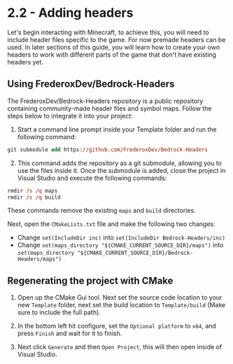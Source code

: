 # 2.2 - Adding headers

Let's begin interacting with Minecraft, to achieve this, you will need to include header files specific to the game. For now premade headers can be used. In later sections of this guide, you will learn how to create your own headers to work with different parts of the game that don't have existing headers yet.


## Using FrederoxDev/Bedrock-Headers

The FrederoxDev/Bedrock-Headers repository is a public repository containing community-made header files and symbol maps. Follow the steps below to integrate it into your project:

1. Start a command line prompt inside your Template folder and run the following command:
```ps
git submodule add https://github.com/FrederoxDev/Bedrock-Headers
```

2. This command adds the repository as a git submodule, allowing you to use the files inside it. Once the submodule is added, close the project in Visual Studio and execute the following commands:
```ps
rmdir /s /q maps
rmdir /s /q build
```
These commands remove the existing `maps` and `build` directories.

Next, open the `CMakeLists.txt` file and make the following two changes:
- Change `set(IncludeDir inc)` into `set(IncludeDir Bedrock-Headers/inc)`
- Change `set(maps_directory "${CMAKE_CURRENT_SOURCE_DIR}/maps")` into `set(maps_directory "${CMAKE_CURRENT_SOURCE_DIR}/Bedrock-Headers/maps")`


## Regenerating the project with CMake

1. Open up the CMake Gui tool. Next set the source code location to your new `Template` folder, next set the build location to `Template/build` (Make sure to include the full path).

2. In the bottom left hit configure, set the `Optional platform` to `x64`, and press `Finish` and wait for it to finish.

3. Next click `Generate` and then `Open Project`, this will then open inside of Visual Studio.